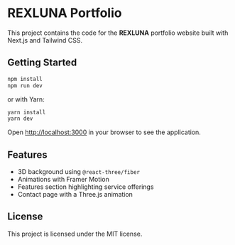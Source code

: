 # REXLUNA Portfolio

This project contains the code for the **REXLUNA** portfolio website built with Next.js and Tailwind CSS.

## Getting Started

```bash
npm install
npm run dev
```

or with Yarn:

```bash
yarn install
yarn dev
```

Open [http://localhost:3000](http://localhost:3000) in your browser to see the application.

## Features

- 3D background using `@react-three/fiber`
- Animations with Framer Motion
- Features section highlighting service offerings
- Contact page with a Three.js animation

## License

This project is licensed under the MIT license.
